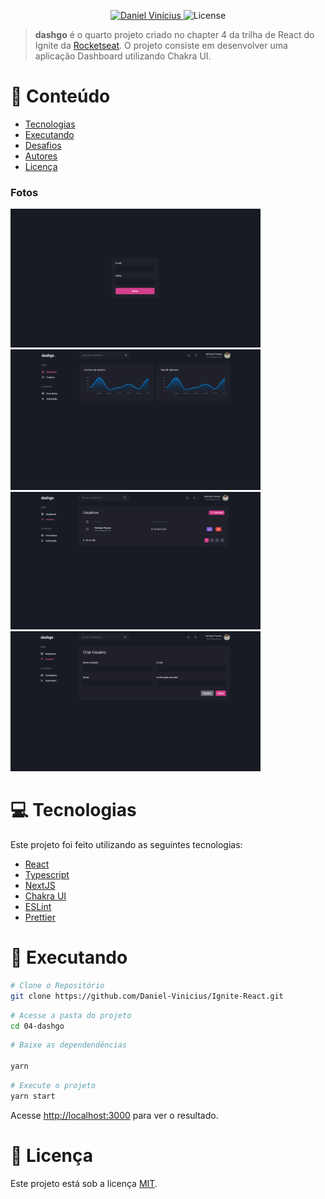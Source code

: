 <p align="center">
   <a href="https://www.linkedin.com/in/daniel-vinicius-viana/">
      <img alt="Daniel Vinícius" src="https://img.shields.io/badge/-Daniel Vinícius-01B755?style=flat&logo=Linkedin&logoColor=white" />
   </a>

  <img alt="License" src="https://img.shields.io/badge/license-MIT-01B755">
</p>

> **dashgo** é o quarto projeto criado no chapter 4 da trilha de React do Ignite da [Rocketseat](https://github.com/Rocketseat). O projeto consiste em desenvolver uma aplicação Dashboard utilizando Chakra UI.

# :pushpin: Conteúdo

- [Tecnologias](#computer-tecnologias)
- [Executando](#construction_worker-executando)
- [Desafios](#atom_symbol-desafios)
- [Autores](#computer-autores)
- [Licença](#closed_book-licença)

### Fotos

<div>
   <img src="https://github.com/tavareshenrique/ignite-reactjs/blob/main/04-dashgo/src/assets/previews/preview1.png?raw=true" width="400px" />

   <img src="https://github.com/tavareshenrique/ignite-reactjs/blob/main/04-dashgo/src/assets/previews/preview2.png?raw=true" width="400px" />

   <img src="https://github.com/tavareshenrique/ignite-reactjs/blob/main/04-dashgo/src/assets/previews/preview3.png?raw=true" width="400px" />

   <img src="https://github.com/tavareshenrique/ignite-reactjs/blob/main/04-dashgo/src/assets/previews/preview4.png?raw=true" width="400px" />
</div>

# :computer: Tecnologias

Este projeto foi feito utilizando as seguintes tecnologias:

- [React](https://reactjs.org/)
- [Typescript](https://www.typescriptlang.org/)
- [NextJS](https://nextjs.org/)
- [Chakra UI](https://chakra-ui.com/)
- [ESLint](https://eslint.org/)
- [Prettier](https://prettier.io/)

# :construction_worker: Executando

```bash
# Clone o Repositório
git clone https://github.com/Daniel-Vinicius/Ignite-React.git
```

```bash
# Acesse a pasta do projeto
cd 04-dashgo
```

```bash
# Baixe as dependendências

yarn
```

```bash
# Execute o projeto
yarn start
```

Acesse <http://localhost:3000> para ver o resultado.

# :closed_book: Licença

Este projeto está sob a licença [MIT](./LICENSE).

